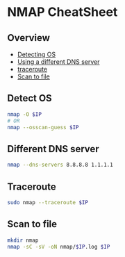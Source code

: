 # NMAP CheatSheet

## Overview
- [Detecting OS](#detect-os)
- [Using a different DNS server](#different-dns-server)
- [traceroute](#traceroute)
- [Scan to file](#scan-to-file)


## Detect OS
```bash
nmap -O $IP
# OR
nmap --osscan-guess $IP
```

## Different DNS server
```bash
nmap --dns-servers 8.8.8.8 1.1.1.1
```

## Traceroute
```bash
sudo nmap --traceroute $IP
```

## Scan to file
```bash
mkdir nmap
nmap -sC -sV -oN nmap/$IP.log $IP
```
